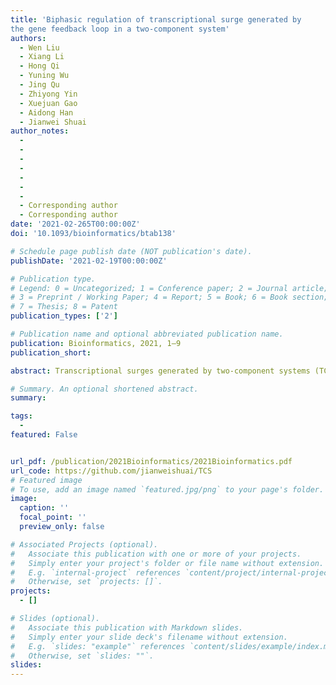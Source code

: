 ```yaml
---
title: 'Biphasic regulation of transcriptional surge generated by
the gene feedback loop in a two-component system'
authors:
  - Wen Liu
  - Xiang Li
  - Hong Qi
  - Yuning Wu
  - Jing Qu
  - Zhiyong Yin
  - Xuejuan Gao
  - Aidong Han
  - Jianwei Shuai
author_notes:
  - 
  - 
  - 
  - 
  - 
  - 
  - 
  - Corresponding author
  - Corresponding author
date: '2021-02-265T00:00:00Z'
doi: '10.1093/bioinformatics/btab138'

# Schedule page publish date (NOT publication's date).
publishDate: '2021-02-19T00:00:00Z'

# Publication type.
# Legend: 0 = Uncategorized; 1 = Conference paper; 2 = Journal article;
# 3 = Preprint / Working Paper; 4 = Report; 5 = Book; 6 = Book section;
# 7 = Thesis; 8 = Patent
publication_types: ['2']

# Publication name and optional abbreviated publication name.
publication: Bioinformatics, 2021, 1–9
publication_short: 

abstract: Transcriptional surges generated by two-component systems (TCSs) have been observed experimentalely in various bacteria. Suppression of the transcriptional surge may reduce the activity, virulence and drug resistance of bacteria. In order to investigate the general mechanisms, we use a PhoP/PhoQ TCS as a model system to derive a comprehensive mathematical modeling that governs the surge. PhoP is a response regulator, which serves as a transcription factor under a phosphorylation-dependent modulation by PhoQ, a histidine kinase. <br/> **Results :** Our model reveals two major signaling pathways to modulate the phosphorylated PhoP (P-PhoP) level, one of which promotes the generation of P-PhoP, while the other depresses the level of P-PhoP. The competition beetween the P-PhoP-promoting and the P-PhoP-depressing pathways determines the generation of the P-PhoP surge.Furthermore, besides PhoQ, PhoP is also a bifunctional modulator that contributes to the dynamic control of P-PhoP state, leading to a biphasic regulation of the surge by the gene feedback loop. In summary, the mechanisms derived from the PhoP/PhoQ system for the transcriptional surges provide a better understanding on such a sophisticatedsignal transduction system and aid to develop new antimicrobial strategies targeting TCSs.

# Summary. An optional shortened abstract.
summary: 

tags:
  - 
featured: False


url_pdf: /publication/2021Bioinformatics/2021Bioinformatics.pdf
url_code: https://github.com/jianweishuai/TCS
# Featured image
# To use, add an image named `featured.jpg/png` to your page's folder.
image:
  caption: ''
  focal_point: ''
  preview_only: false

# Associated Projects (optional).
#   Associate this publication with one or more of your projects.
#   Simply enter your project's folder or file name without extension.
#   E.g. `internal-project` references `content/project/internal-project/index.md`.
#   Otherwise, set `projects: []`.
projects:
  - []

# Slides (optional).
#   Associate this publication with Markdown slides.
#   Simply enter your slide deck's filename without extension.
#   E.g. `slides: "example"` references `content/slides/example/index.md`.
#   Otherwise, set `slides: ""`.
slides:
---
```



